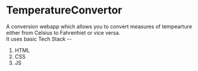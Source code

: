 <h1>TemperatureConvertor</h1> 
<p>A conversion webapp which allows you to convert measures of tempearture either from Celsius to Fahrenhiet or vice versa.<br>It uses basic Tech Stack --<ol>
  <li>HTML</li>
  <li>CSS</li>
  <li>JS</li>
</ol></p>
